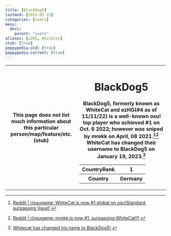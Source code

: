 ```yaml
---
title: [BlackDog5]
lastmod: [2023-05-23]
categories: [users]
menu:
  docs:
    parent: "users"
aliases: [eZHG, WhiteCat]
stub: [true]
peppypedia-old: [true]
peppypedia-current: [true]
---
```


<table>
<tbody><tr>
<th>
This page does not list much information about this particular person/map/feature/etc. (stub)
</th><th>

# BlackDog5

 BlackDog5, formerly known as WhiteCat and ezHG(#4 as of 11/11/22) is a well-known osu! top player who achieved #1 on Oct. 6 2022; however was sniped by mrekk on April, 08 2021.[^1][^2] WhiteCat has changed their username to BlackDog5 on January 19, 2023.[^3]

<table>
<tbody><tr>
<th>
CountryRank
</th><th>
1
</th></tr><tr>
<th>
Country
</th><th>
Germany</th></tr></tbody></table>

</th></tr></tbody></table>

[^1]: [Reddit | r/osugame: WhiteCat is now #1 global on osu!Standard, surpassing Vaxei!](https://www.reddit.com/r/osugame/comments/de8duf/whitecat_is_now_1_global_on_osustandard/).

[^2]: [Reddit | r/osugame: mrekk is now #1, surpassing WhiteCat!!!](https://www.reddit.com/r/osugame/comments/mmkaag/mrekk_is_now_1_surpassing_whitecat/).

[^3]: [Whitecat has changed his name to BlackDog5!](https://www.reddit.com/r/osugame/comments/10gajb1/whitecat_has_changed_his_name_to_blackdog5/).
